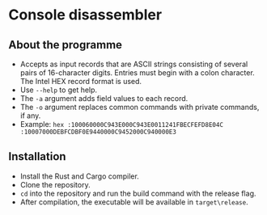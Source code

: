 # Console disassembler
## About the programme
* Accepts as input records that are ASCII strings consisting of several pairs of 16-character digits. Entries must begin with a colon character. The Intel HEX record format is used.
* Use `--help` to get help.
* The `-a` argument adds field values to each record.
* The `-o` argument replaces common commands with private commands, if any.
* Example:
`hex :100060000C943E000C943E0011241FBECFEFD8E04C :10007000DEBFCDBF0E9440000C9452000C940000E3`
## Installation
* Install the Rust and Cargo compiler.
* Clone the repository.
* `cd` into the repository and run the build command with the release flag.
* After compilation, the executable will be available in `target\release`.
